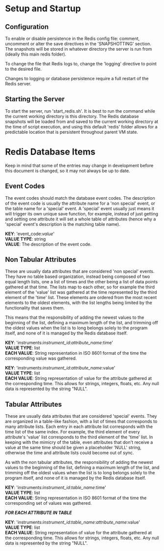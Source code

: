 # Setup and Startup

## Configuration

To enable or disable persistence in the Redis config file: comment, uncomment or alter the save directives in the 
'SNAPSHOTTING' section. The snapshots will be stored in whatever directory the server is run from (ideally this main
redis folder).

To change the file that Redis logs to, change the 'logging' directive to point to the desired file.

Changes to logging or database persistence require a full restart of the Redis server.

## Starting the Server

To start the server, run 'start_redis.sh'.  It is best to run the command while the current working directory is
this directory.  The Redis database snapshots will be loaded from and saved to the current working directory at the time
of script execution, and using this default 'redis' folder allows for a predictable location that is persistent
throughout parent VM state.

# Redis Database Items

Keep in mind that some of the entries may change in development before this document is changed, so it may not always be up to date.

## Event Codes

The event codes should match the database event codes.  The description of the event
code is usually the attribute name for a 'non special' event, or the table name for a 'special' event.  A 'special' event usually just means it will trigger its own unique save function, for example, instead of just getting and setting one attribute it will set a whole table of attributes (hence why a 'special' event's description is the matching table name).

**KEY**: 'event_code:*value*'  
**VALUE TYPE**: string  
**VALUE**: The description of the event code.

## Non Tabular Attributes

These are usually data attributes that are considered 'non special' events.  They have no table based organization, instead being composed of two equal length lists, one a list of times and the other being a list of data points gathered at that time.  The lists map to each other, so for example the third element of the 'value' list was gathered at the time represented by the third element of the 'time' list.  These elements are ordered from the most recent elements to the oldest elements, with the list lengths being limited by the functionality that saves them.  

This means that the responsibility of adding the newest values to the beginning of the list, defining a maximum length of the list, and trimming off the oldest values when the list is to long belongs solely to the program itself, and none of it is managed by the Redis database itself.

**KEY**: 'instruments:*instrument_id*:*attribute_name*:time'  
**VALUE TYPE**: list  
**EACH VALUE**: String representation in ISO 8601 format of the time the corresponding value was gathered.

**KEY**: 'instruments:*instrument_id*:*attribute_name*:value'  
**VALUE TYPE**: list  
**EACH VALUE**: String representation of value for the attribute gathered at the corresponding time.  This allows for strings, integers, floats, etc.  Any null data
is represented by the string "NULL".

## Tabular Attributes
These are usually data attributes that are considered 'special' events. They are organized in a table-like fashion, with a list of times that corresponds to many attribute lists.  Each entry in each attribute list corresponds with the time list of the same index.  For example, the third element of every attribute's 'value' list corresponds to the third element of the 'time' list.  In keeping with the mimicry of the table, even attributes that don't receive a value at the same time should be given a placeholder 'NULL' string, otherwise the time and attribute lists could become out of sync. 

As with the non tabular attributes, the responsibility of adding the newest values to the beginning of the list, defining a maximum length of the list, and trimming off the oldest values when the list is to long belongs solely to the program itself, and none of it is managed by the Redis database itself.

**KEY**: 'instruments:*instrument_id*:*table_name*:time'  
**VALUE TYPE**: list  
**EACH VALUE**: String representation in ISO 8601 format of the time the corresponding set of values was gathered.

**_FOR EACH ATTRIBUTE IN TABLE_**


**KEY**: 'instruments:*instrument_id*:*table_name*:*attribute_name*:value'  
**VALUE TYPE**: list  
**EACH VALUE**: String representation of value for the attribute gathered at the corresponding time.  This allows for strings, integers, floats, etc.  Any null data
is represented by the string "NULL".